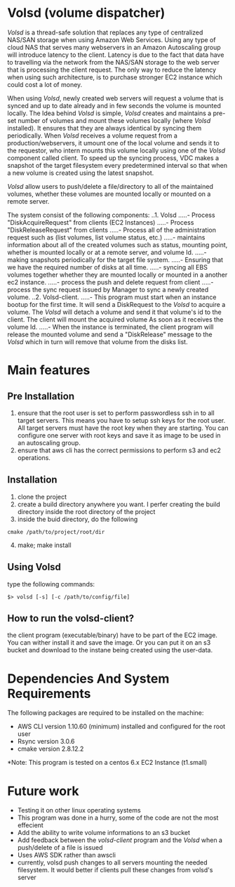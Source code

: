# Volsd (volume dispatcher) #

  *Volsd* is a thread-safe solution that replaces any type of centralized NAS/SAN storage when using Amazon Web Services. Using any type of cloud NAS that serves many webservers in an Amazon Autoscaling group will introduce latency to the client. Latency is due to the fact that data have to travelling via the network from the NAS/SAN storage to the web server that is processing the client request. The only way to reduce the latency when using such architecture, is to purchase stronger EC2 instance which could cost a lot of money.
  
  When using *Volsd*, newly created web servers will request a volume that is synced and up to date already and in few seconds the volume is mounted locally. The Idea behind *Volsd* is simple, *Volsd* creates and maintains a pre-set number of volumes and mount these volumes locally (where *Volsd* installed). It ensures that they are always identical by syncing them periodically. When *Volsd* receives a volume request from a production/webservers, it umount one of the local volume and sends it to the requestor, who intern mounts this volume locally using one of the *Volsd* component called client. To speed up the syncing process, VDC makes a snapshot of the target filesystem every predetermined interval so that when a new volume is created using the latest snapshot.  

  *Volsd* allow users to push/delete a file/directory to all of the maintained volumes, whether these volumes are mounted locally or mounted on a remote server. 

The system consist of the following components:
..1. Volsd
.....- Process "DiskAcquireRequest" from clients (EC2 Instances)
.....- Process "DiskReleaseRequest" from clients
.....- Process all of the administration request such as (list volumes, list volume status, etc.) 
.....- maintains information about all of the created volumes such as status, mounting point, whether is mounted locally or at a remote server, and volume Id.
.....- making snapshots periodically for the target file system.
.....- Ensuring that we have the required number of disks at all time.
.....- syncing all EBS volumes together whether they are mounted locally or mounted in a another ec2 instance. 
.....- process the push and delete request from client 
.....- process the sync request issued by Manager to sync a newly created volume.
..2. Volsd-client.
.....- This program must start when an instance bootup for the first time. It will send a DiskRequest to the *Volsd* to acquire a volume. The *Volsd* will detach a volume and send it that volume's id to the client. The client will mount the acquired volume As soon as it receives the volume Id.
.....- When the instance is terminated, the client program will release the mounted volume and send a "DiskRelease" message to the *Volsd* which in turn will remove that volume from the disks list.

# Main features #
## Pre Installation ##
  1. ensure that the root user is set to perform passwordless ssh in to all target servers. This means you have to setup ssh keys for the root user. All target servers must have the root key when they are starting. You can configure one server with root keys and save it as image to be used in an autoscaling group.
  2. ensure that aws cli has the correct permissions to perform s3 and ec2 operations.
  
## Installation ##
  1. clone the project
  2. create a build directory anywhere you want. I perfer creating the build directory inside the root directory of the project
  3. inside the buid directory, do the following
  ```
  cmake /path/to/project/root/dir
  ```
  4. make; make install

## Using Volsd ##
  type the following commands:
  ```
  $> volsd [-s] [-c /path/to/config/file] 
  ```
## How to run the volsd-client? ##
  the client program (executable/binary) have to be part of the EC2 image. You can wither install it
  and save the image. Or you can put it on an s3 bucket and download to the instane being created 
  using the user-data. 
  

# Dependencies And System Requirements #
  The following packages are required to be installed on the machine:
  - AWS CLI version 1.10.60 (minimum) installed and configured for the root user
  - Rsync version 3.0.6
  - cmake version 2.8.12.2

  *Note: This program is tested on a centos 6.x EC2 Instance (t1.small)


# Future work #
  - Testing it on other linux operating systems
  - This program was done in a hurry, some of the code are not the most effecient
  - Add the ability to write volume informations to an s3 bucket
  - Add feedback between the *volsd-client* program and the *Volsd* when a push/delete of a file is issued
  - Uses AWS SDK rather than awscli
  - currently, volsd push changes to all servers mounting the needed filesystem. It would better if clients pull these changes from volsd's server
